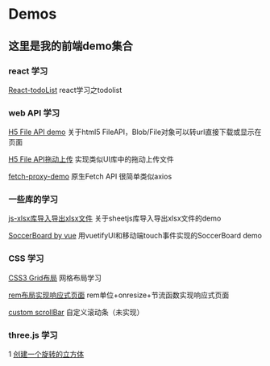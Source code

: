 # Demos
## 这里是我的前端demo集合
### react 学习
[React-todoList](https://liuyuan0071.github.io/Demos/notePadDemo_byReact/1110_notepad.html) react学习之todolist

### web API 学习

[H5 File API demo](https://liuyuan0071.github.io/Demos/fileAPI/fileAPI.html) 关于html5 FileAPI，Blob/File对象可以转url直接下载或显示在页面

[H5 File API拖动上传](https://liuyuan0071.github.io/Demos/fileAPI/file.html) 实现类似UI库中的拖动上传文件

[fetch-proxy-demo](https://liuyuan0071.github.io/Demos/fetch_proxy_demo/1115_fetch.html) 原生Fetch API 很简单类似axios
              
### 一些库的学习

[js-xlsx库导入导出xlsx文件](https://liuyuan0071.github.io/Demos/xlsx.html) 关于sheetjs库导入导出xlsx文件的demo

[SoccerBoard by vue](https://liuyuan0071.github.io/Demos/Soccerboard/index.html) 用vuetifyUI和移动端touch事件实现的SoccerBoard demo     

### CSS 学习

[CSS3 Grid布局](https://liuyuan0071.github.io/Demos/grid-layout.html) 网格布局学习

[rem布局实现响应式页面](https://liuyuan0071.github.io/Demos/rem-layout.html) rem单位+onresize+节流函数实现响应式页面

[custom scrollBar](https://liuyuan0071.github.io/Demos/CustomScrollbar/CustomScrollbar.html) 自定义滚动条（未实现）

### three.js 学习

1 [创建一个旋转的立方体](https://liuyuan0071.github.io/Demos/three0719.html)
